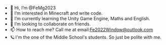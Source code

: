 - 👋 Hi, I’m @FeMg2023
- 👀 I’m interested in Minecraft and write code.
- 🌱 I’m currently learning the Unity Game Engine, Maths and English.
- 💞️ I’m looking to collaborate on friends.
- 📫 How to reach me? Call me at email:Fe2022Window@outlook.com
- 🪐 I'm the one of the Middle School's students. So just be polite with me.

<!---
FeMg2023/FeMg2023 is a ✨ special ✨ repository because its `README.md` (this file) appears on your GitHub profile.
You can click the Preview link to take a look at your changes.
--->
